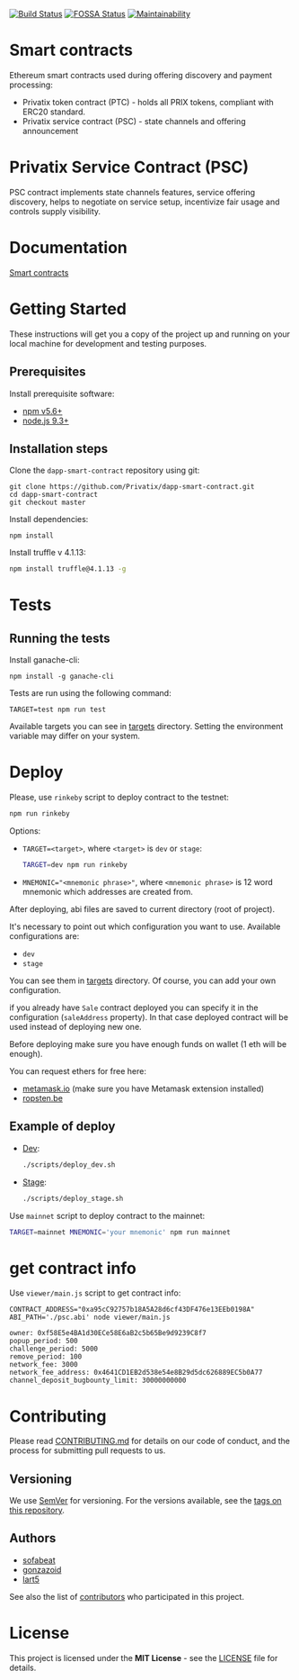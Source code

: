 [![Build Status](https://travis-ci.org/Privatix/dapp-smart-contract.svg?branch=master)](https://travis-ci.org/Privatix/dapp-smart-contract)
[![FOSSA Status](https://app.fossa.io/api/projects/git%2Bgithub.com%2FPrivatix%2Fdapp-smart-contract.svg?type=shield)](https://app.fossa.io/projects/git%2Bgithub.com%2FPrivatix%2Fdapp-smart-contract?ref=badge_shield)
[![Maintainability](https://api.codeclimate.com/v1/badges/93d283853c41377f8256/maintainability)](https://codeclimate.com/github/Privatix/dapp-smart-contract/maintainability)

# Smart contracts

Ethereum smart contracts used during offering discovery and payment processing:

- Privatix token contract (PTC) - holds all PRIX tokens, compliant with ERC20 standard.
- Privatix service contract (PSC) - state channels and offering announcement

# Privatix Service Contract (PSC)

PSC contract implements state channels features, service offering discovery, helps to negotiate on service setup, incentivize fair usage and controls supply visibility.

# Documentation

[Smart contracts](https://github.com/Privatix/privatix/blob/develop/doc/smart_contract.md)

# Getting Started

These instructions will get you a copy of the project up and running on your local machine for development and testing purposes.

## Prerequisites

Install prerequisite software:
* [npm v5.6+](https://www.npmjs.com/)
* [node.js 9.3+](https://nodejs.org/en/)

## Installation steps

Clone the `dapp-smart-contract` repository using git:

```
git clone https://github.com/Privatix/dapp-smart-contract.git
cd dapp-smart-contract
git checkout master
```

Install dependencies:

```
npm install
```

Install truffle v 4.1.13:

```bash
npm install truffle@4.1.13 -g
```

# Tests

## Running the tests

Install ganache-cli:
```
npm install -g ganache-cli
```

Tests are run using the following command:
```
TARGET=test npm run test
```
Available targets you can see in [targets](targets) directory. 
Setting the environment variable may differ on your system.

# Deploy

Please, use `rinkeby` script to deploy contract to the testnet:

```bash
npm run rinkeby
```

Options:
* `TARGET=<target>`, where `<target>` is `dev` or `stage`:
    ```bash
    TARGET=dev npm run rinkeby
    ```
* `MNEMONIC="<mnemonic phrase>"`, where `<mnemonic phrase>` is 12 word mnemonic 
which addresses are created from.

After deploying, abi files are saved to current directory (root of project).

It's necessary to point out which configuration you want to use. Available configurations are:

* `dev`
* `stage`

You can see them in [targets](targets) directory. 
Of course, you can add your own configuration.

if you already have `Sale` contract deployed you can specify it in the configuration 
(`saleAddress` property). In that case deployed contract will be used instead of 
deploying new one.

Before deploying make sure you have enough funds on wallet (1 eth will be enough). 

You can request ethers for free here:

* [metamask.io](https://faucet.metamask.io/) (make sure you have Metamask extension installed)
* [ropsten.be](http://faucet.ropsten.be:3001/)

## Example of deploy

* [Dev](scripts/deploy_dev.sh):
    ```bash
    ./scripts/deploy_dev.sh
    ```
* [Stage](scripts/deploy_stage.sh):
    ```bash
    ./scripts/deploy_stage.sh
    ```

Use `mainnet` script to deploy contract to the mainnet:

```bash
TARGET=mainnet MNEMONIC='your mnemonic' npm run mainnet
```

# get contract info
Use `viewer/main.js` script to get contract info:
```
CONTRACT_ADDRESS="0xa95cC92757b18A5A28d6cf43DF476e13EEb0198A" ABI_PATH='./psc.abi' node viewer/main.js

owner: 0xf58E5e4BA1d30ECe58E6aB2c5b65Be9d9239C8f7
popup_period: 500
challenge_period: 5000
remove_period: 100
network_fee: 3000
network_fee_address: 0x4641CD1EB2d538e54e8B29d5dc626889EC5b0A77
channel_deposit_bugbounty_limit: 30000000000

```

# Contributing

Please read [CONTRIBUTING.md](CONTRIBUTING.md) for details on our code of conduct, and the process for submitting pull requests to us.

## Versioning

We use [SemVer](http://semver.org/) for versioning. For the versions available, see the [tags on this repository](https://github.com/Privatix/dapp-smart-contract/tags).

## Authors

* [sofabeat](https://github.com/sofabeat)
* [gonzazoid](https://github.com/gonzazoid)
* [lart5](https://github.com/lart5)

See also the list of [contributors](https://github.com/Privatix/dapp-smart-contract/contributors) who participated in this project.


# License

This project is licensed under the **MIT License** - see the [LICENSE](LICENSE.txt) file for details.
